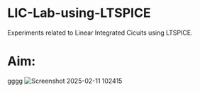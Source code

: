 # LIC-Lab-using-LTSPICE
Experiments related to  Linear Integrated Cicuits using LTSPICE.
# Aim:
 gggg
![Screenshot 2025-02-11 102415](https://github.com/user-attachments/assets/589b9738-0ccc-49cd-91d8-004093c5fd94)
